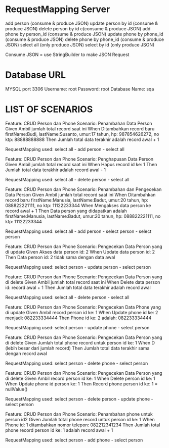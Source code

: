# RequestMapping Server

add person (consume & produce JSON)
update person by id (consume & produce JSON)
delete person by id c(consume & produce JSON)
add phone by person_id (consume & produce JSON)
update phone by phone_id (consume & produce JSON)
delete phone by phone_id (consume & produce JSON)
select all (only produce JSON)
select by id (only produce JSON)

Consume JSON = use StringBuilder to make JSON Request

# Database URL

MYSQL port 3306
Username: root
Password: root
Database Name: sqa

# LIST OF SCENARIOS

Feature: CRUD Person dan Phone
    Scenario: Penambahan Data Person
        Given Ambil jumlah total record saat ini 
        When Ditambahkan record baru firstName:Budi, lastName:Susanto, umur:17 tahun, hp: 987854626272, no ktp: 88888888888
	Then Jumlah total data terakhir adalah record awal + 1

RequestMapping used: select all - add person - select all

Feature: CRUD Person dan Phone
    Scenario: Penghapusan Data Person
        Given Ambil jumlah total record saat ini
        When Hapus record id ke: 1 
	Then Jumlah total data terakhir adalah record awal - 1

RequestMapping used: select all - delete person - select all

Feature: CRUD Person dan Phone
    Scenario: Penambahan dan Pengecekan Data Person
        Given Ambil jumlah total record saat ini
        When Ditambahkan record baru firstName:Manusia, lastName:Badut, umur:20 tahun, hp: 088822221111, no ktp: 11122233344
	When Mengakses data person ke record awal + 1 
	Then Data person yang didapatkan adalah firstName:Manusia, lastName:Badut, umur:20 tahun, hp: 088822221111, no ktp: 11122233344

RequestMapping used: select all - add person - select person - select person

Feature: CRUD Person dan Phone
    Scenario: Pengecekan Data Person yang di update
        Given Akses data person id: 2
        When Update data person id: 2
	Then Data person id: 2 tidak sama dengan data awal

RequestMapping used: select person - update person - select person

Feature: CRUD Person dan Phone
    Scenario: Pengecekan Data Person yang di delete
        Given Ambil jumlah total record saat ini
        When Delete data person id: record awal + 1
	Then Jumlah total data terakhir adalah record awal

RequestMapping used: select all - delete person - select all

Feature: CRUD Person dan Phone
    Scenario: Pengecekan Data Phone yang di update
        Given Ambil record person id ke: 1
        When Update phone id ke: 2 menjadi: 082233334444
	Then Phone id ke: 2 adalah: 082233334444

RequestMapping used: select person - update phone - select person

Feature: CRUD Person dan Phone
    Scenario: Pengecekan Data Person yang di delete
        Given Jumlah total phone record untuk person id ke: 1
        When D (lebih besar dari jumlah record)
	Then Jumlah total data terakhir sama dengan record awal

RequestMapping used: select person - delete phone - select person

Feature: CRUD Person dan Phone
    Scenario: Pengecekan Data Person yang di delete
        Given Ambil record person id ke: 1
        When Delete person id ke: 1
	When Update phone id person ke: 1
	Then Record phone person id ke: 1 = nullValue()

RequestMapping used: select person - delete person - update phone - select person

Feature: CRUD Person dan Phone
    Scenario: Penambahan phone untuk person id2
        Given Jumlah total phone record untuk person id ke: 1
        When Phone id: 1 ditambahkan nomor telepon: 082212341234
	Then Jumlah total phone record person id ke: 1 adalah record awal + 1

RequestMapping used: select person - add phone - select person




